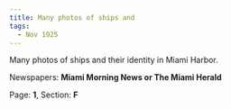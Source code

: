 ```yaml
---  
title: Many photos of ships and  
tags:  
  - Nov 1925  
---  
```

  
Many photos of ships and their identity in Miami Harbor.  
  
Newspapers: **Miami Morning News or The Miami Herald**  
  
Page: **1**, Section: **F** 
